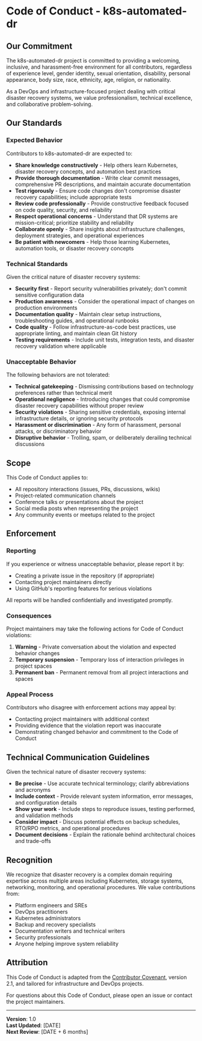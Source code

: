 # Code of Conduct - k8s-automated-dr

## Our Commitment

The k8s-automated-dr project is committed to providing a welcoming, inclusive, and harassment-free environment for all contributors, regardless of experience level, gender identity, sexual orientation, disability, personal appearance, body size, race, ethnicity, age, religion, or nationality.

As a DevOps and infrastructure-focused project dealing with critical disaster recovery systems, we value professionalism, technical excellence, and collaborative problem-solving.

## Our Standards

### Expected Behavior

Contributors to k8s-automated-dr are expected to:

- **Share knowledge constructively** - Help others learn Kubernetes, disaster recovery concepts, and automation best practices
- **Provide thorough documentation** - Write clear commit messages, comprehensive PR descriptions, and maintain accurate documentation
- **Test rigorously** - Ensure code changes don't compromise disaster recovery capabilities; include appropriate tests
- **Review code professionally** - Provide constructive feedback focused on code quality, security, and reliability
- **Respect operational concerns** - Understand that DR systems are mission-critical; prioritize stability and reliability
- **Collaborate openly** - Share insights about infrastructure challenges, deployment strategies, and operational experiences
- **Be patient with newcomers** - Help those learning Kubernetes, automation tools, or disaster recovery concepts

### Technical Standards

Given the critical nature of disaster recovery systems:

- **Security first** - Report security vulnerabilities privately; don't commit sensitive configuration data
- **Production awareness** - Consider the operational impact of changes on production environments
- **Documentation quality** - Maintain clear setup instructions, troubleshooting guides, and operational runbooks
- **Code quality** - Follow infrastructure-as-code best practices, use appropriate linting, and maintain clean Git history
- **Testing requirements** - Include unit tests, integration tests, and disaster recovery validation where applicable

### Unacceptable Behavior

The following behaviors are not tolerated:

- **Technical gatekeeping** - Dismissing contributions based on technology preferences rather than technical merit
- **Operational negligence** - Introducing changes that could compromise disaster recovery capabilities without proper review
- **Security violations** - Sharing sensitive credentials, exposing internal infrastructure details, or ignoring security protocols
- **Harassment or discrimination** - Any form of harassment, personal attacks, or discriminatory behavior
- **Disruptive behavior** - Trolling, spam, or deliberately derailing technical discussions

## Scope

This Code of Conduct applies to:

- All repository interactions (issues, PRs, discussions, wikis)
- Project-related communication channels
- Conference talks or presentations about the project
- Social media posts when representing the project
- Any community events or meetups related to the project

## Enforcement

### Reporting

If you experience or witness unacceptable behavior, please report it by:

- Creating a private issue in the repository (if appropriate)
- Contacting project maintainers directly
- Using GitHub's reporting features for serious violations

All reports will be handled confidentially and investigated promptly.

### Consequences

Project maintainers may take the following actions for Code of Conduct violations:

1. **Warning** - Private conversation about the violation and expected behavior changes
2. **Temporary suspension** - Temporary loss of interaction privileges in project spaces
3. **Permanent ban** - Permanent removal from all project interactions and spaces

### Appeal Process

Contributors who disagree with enforcement actions may appeal by:

- Contacting project maintainers with additional context
- Providing evidence that the violation report was inaccurate
- Demonstrating changed behavior and commitment to the Code of Conduct

## Technical Communication Guidelines

Given the technical nature of disaster recovery systems:

- **Be precise** - Use accurate technical terminology; clarify abbreviations and acronyms
- **Include context** - Provide relevant system information, error messages, and configuration details
- **Show your work** - Include steps to reproduce issues, testing performed, and validation methods
- **Consider impact** - Discuss potential effects on backup schedules, RTO/RPO metrics, and operational procedures
- **Document decisions** - Explain the rationale behind architectural choices and trade-offs

## Recognition

We recognize that disaster recovery is a complex domain requiring expertise across multiple areas including Kubernetes, storage systems, networking, monitoring, and operational procedures. We value contributions from:

- Platform engineers and SREs
- DevOps practitioners
- Kubernetes administrators
- Backup and recovery specialists
- Documentation writers and technical writers
- Security professionals
- Anyone helping improve system reliability

## Attribution

This Code of Conduct is adapted from the [Contributor Covenant](https://www.contributor-covenant.org/), version 2.1, and tailored for infrastructure and DevOps projects.

For questions about this Code of Conduct, please open an issue or contact the project maintainers.

---

**Version**: 1.0  
**Last Updated**: [DATE]  
**Next Review**: [DATE + 6 months]
